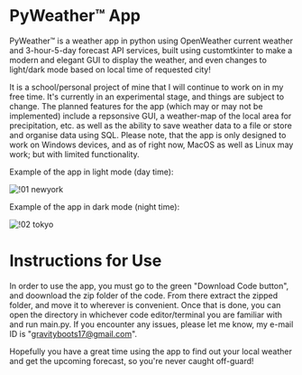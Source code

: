 # PyWeather™ App

PyWeather™ is a weather app in python using OpenWeather current weather and 3-hour-5-day forecast API services, built using customtkinter to make a modern and elegant GUI to display the weather, and even changes to light/dark mode based on local time of requested city!

It is a school/personal project of mine that I will continue to work on in my free time. It's currently in an experimental stage, and things are subject to change. The planned features for the app (which may or may not be implemented) include a repsonsive GUI, a weather-map of the local area for precipitation, etc. as well as the ability to save weather data to a file or store and organise data using SQL. Please note, that the app is only designed to work on Windows devices, and as of right now, MacOS as well as Linux may work; but with limited functionality.

Example of the app in light mode (day time):

![!01 newyork](https://github.com/gravityboots/PyWeather/assets/117709053/7cc07e61-e240-44bc-b0c8-81ba1196cb42)

Example of the app in dark mode (night time):

![!02 tokyo](https://github.com/gravityboots/PyWeather/assets/117709053/bf3f9e7c-575d-442d-813a-5b5344b8f4a1)


# Instructions for Use

In order to use the app, you must go to the green "Download Code button", and doownload the zip folder of the code. From there extract the zipped folder, and move it to wherever is convenient. Once that is done, you can open the directory in whichever code editor/terminal you are familiar with and run main.py. If you encounter any issues, please let me know, my e-mail ID is "gravityboots17@gmail.com".

Hopefully you have a great time using the app to find out your local weather and get the upcoming forecast, so you're never caught off-guard!
